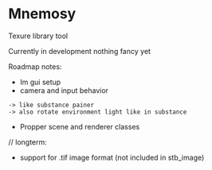 #  Mnemosy
Texure library tool

Currently in development nothing fancy yet



Roadmap notes:
- Im gui setup
- camera and input behavior

```
-> like substance painer
-> also rotate environment light like in substance
```
- Propper scene and renderer classes



// longterm:

- support for .tif image format (not included in stb_image)


